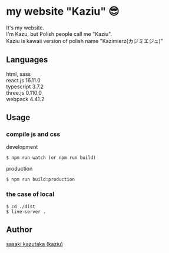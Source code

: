 my website "Kaziu" 😎
====

It's my website.  
I'm Kazu, but Polish people call me "Kaziu".    
Kaziu is kawaii version of polish name "Kazimierz(カジミエジュ)"

## Languages
html, sass  
react.js 16.11.0    
typescript 3.7.2    
three.js 0.110.0    
webpack 4.41.2

## Usage
### compile js and css
development
```
$ npm run watch (or npm run build)
```

production
```
$ npm run build:production
```
### the case of local
```
$ cd ./dist
$ live-server .
```

## Author

[sasaki kazutaka (kaziu)](https://github.com/kazoogon)